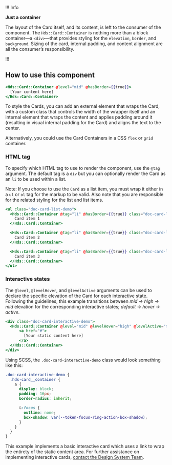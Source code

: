 !!! Info

**Just a container**

The layout of the Card itself, and its content, is left to the consumer of the component. The `Hds::Card::Container` is nothing more than a block container—a `<div>`—that provides styling for the `elevation`, `border`, and `background`. Sizing of the card, internal padding, and content alignment are all the consumer’s responsibility.

!!!

## How to use this component

```handlebars
<Hds::Card::Container @level="mid" @hasBorder={{true}}>
  [Your content here]
</Hds::Card::Container>
```

To style the Cards, you can add an external element that wraps the Card, with a custom class that controls the width of the wrapper itself and an internal element that wraps the content and applies padding around it (resulting in visual internal padding for the Card) and aligns the text to the center.

Alternatively, you could use the Card Containers in a CSS `flex` or `grid` container.

### HTML tag

To specify which HTML tag to use to render the component, use the `@tag` argument. The default tag is a `div` but you can optionally render the Card as an `li` to be used within a list.

Note: If you choose to use the `Card` as a list item, you must wrap it either in a `ul` or `ol` tag for the markup to be valid. Also note that you are responsible for the related styling for the list and list items.

```handlebars
<ul class="doc-card-list-demo">
  <Hds::Card::Container @tag="li" @hasBorder={{true}} class="doc-card-list-demo__item">
    Card item 1
  </Hds::Card::Container>

  <Hds::Card::Container @tag="li" @hasBorder={{true}} class="doc-card-list-demo__item">
    Card item 2
  </Hds::Card::Container>

  <Hds::Card::Container @tag="li" @hasBorder={{true}} class="doc-card-list-demo__item">
    Card item 3
  </Hds::Card::Container>
</ul>
```

### Interactive states

The `@level`, `@levelHover`, and `@levelActive` arguments can be used to declare the specific elevation of the Card for each interactive state. Following the guidelines, this example transitions between _mid → high → mid_ elevation for the corresponding interactive states; _default → hover → active_.

```handlebars
<div class="doc-card-interactive-demo">
  <Hds::Card::Container @level="mid" @levelHover="high" @levelActive="mid" @hasBorder={{true}}>
      <a href="#">
        [Your static content here]
      </a>
  </Hds::Card::Container>
</div>
```

Using SCSS, the `.doc-card-interactive-demo` class would look something like this:

```scss
.doc-card-interactive-demo {
  .hds-card__container {
    a {
      display: block;
      padding: 16px;
      border-radius: inherit;

      &:focus {
        outline: none;
        box-shadow: var(--token-focus-ring-action-box-shadow);
      }
    }
  }
}
```

This example implements a basic interactive card which uses a link to wrap the entirety of the static content area. For further assistance on implementing interactive cards, [contact the Design System Team](https://helios.hashicorp.design/about/support).
